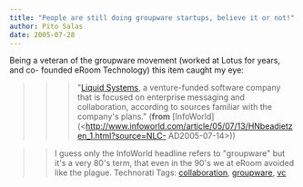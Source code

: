 ```yaml
---
title: "People are still doing groupware startups, believe it or not!"
author: Pito Salas
date: 2005-07-28
---
```




Being a veteran of the groupware movement (worked at Lotus for years, and co-
founded eRoom Technology) this item caught my eye:

>>

>>> "[Liquid Systems](<http://www.liquidsys.com/>), a venture-funded software
company that is focused on enterprise messaging and collaboration, according
to sources familiar with the company's plans." (**from**
[InfoWorld](<http://www.infoworld.com/article/05/07/13/HNbeadietzen_1.html?source=NLC-
AD2005-07-14>))

>>

>> I guess only the InfoWorld headline refers to "groupware" but it's a very
80's term, that even in the 90's we at eRoom avoided like the plague.
Technorati Tags: [collaboration](<http://technorati.com/tag/collaboration>),
[groupware](<http://technorati.com/tag/groupware>),
[vc](<http://technorati.com/tag/vc>)


